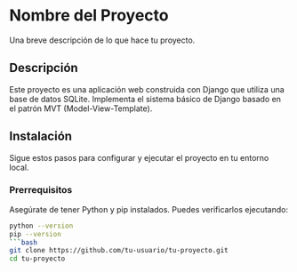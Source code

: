 # Nombre del Proyecto

Una breve descripción de lo que hace tu proyecto.

## Descripción

Este proyecto es una aplicación web construida con Django que utiliza una base de datos SQLite. Implementa el sistema básico de Django basado en el patrón MVT (Model-View-Template). 

## Instalación

Sigue estos pasos para configurar y ejecutar el proyecto en tu entorno local.

### Prerrequisitos

Asegúrate de tener Python y pip instalados. Puedes verificarlos ejecutando:

```bash
python --version
pip --version
```bash
git clone https://github.com/tu-usuario/tu-proyecto.git
cd tu-proyecto

